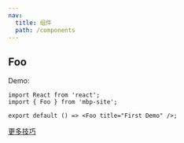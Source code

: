 ```yaml
---
nav:
  title: 组件
  path: /components
---
```


## Foo

Demo:

```tsx
import React from 'react';
import { Foo } from 'mbp-site';

export default () => <Foo title="First Demo" />;
```

[更多技巧](https://d.umijs.org/guide/demo-principle)
